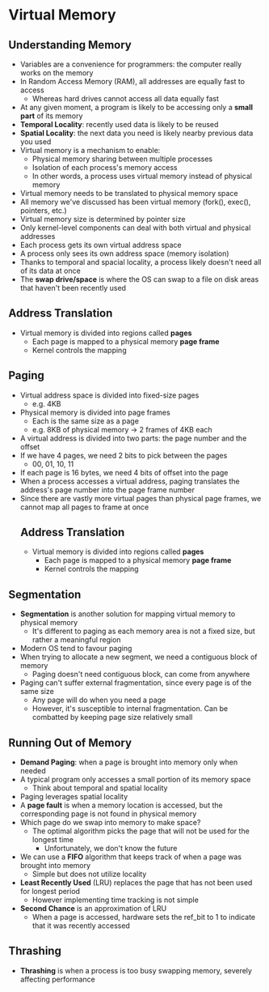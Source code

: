 # Virtual Memory

## Understanding Memory
- Variables are a convenience for programmers: the computer really works on the memory
- In Random Access Memory (RAM), all addresses are equally fast to access
    - Whereas hard drives cannot access all data equally fast
- At any given moment, a program is likely to be accessing only a **small part** of its memory
- **Temporal Locality**: recently used data is likely to be reused
- **Spatial Locality**: the next data you need is likely nearby previous data you used
- Virtual memory is a mechanism to enable:
    - Physical memory sharing between multiple processes
    - Isolation of each process's memory access
    - In other words, a process uses virtual memory instead of physical memory
- Virtual memory needs to be translated to physical memory space
- All memory we've discussed has been virtual memory (fork(), exec(), pointers, etc.)
- Virtual memory size is determined by pointer size
- Only kernel-level components can deal with both virtual and physical addresses
- Each process gets its own virtual address space
- A process only sees its own address space (memory isolation)
- Thanks to temporal and spacial locality, a process likely doesn't need all of its data at
  once
- The **swap drive/space** is where the OS can swap to a file on disk areas that haven't been
  recently used

## Address Translation
- Virtual memory is divided into regions called **pages**
    - Each page is mapped to a physical memory **page frame**
    - Kernel controls the mapping

## Paging
- Virtual address space is divided into fixed-size pages
    - e.g. 4KB
- Physical memory is divided into page frames
    - Each is the same size as a page
    - e.g. 8KB of physical memory -> 2 frames of 4KB each
- A virtual address is divided into two parts: the page number and the offset
- If we have 4 pages, we need 2 bits to pick between the pages
    - 00, 01, 10, 11
- If each page is 16 bytes, we need 4 bits of offset into the page
- When a process accesses a virtual address, paging translates the address's page number into the
  page frame number
- Since there are vastly more virtual pages than physical page frames, we cannot map all pages to
  frame at once
  ## Address Translation
  - Virtual memory is divided into regions called **pages**
    - Each page is mapped to a physical memory **page frame**
    - Kernel controls the mapping

## Segmentation
- **Segmentation** is another solution for mapping virtual memory to physical memory
    - It's different to paging as each memory area is not a fixed size, but rather a meaningful
      region
- Modern OS tend to favour paging
- When trying to allocate a new segment, we need a contiguous block of memory
    - Paging doesn't need contiguous block, can come from anywhere
- Paging can't suffer external fragmentation, since every page is of the same size
    - Any page will do when you need a page
    - However, it's susceptible to internal fragmentation. Can be combatted by keeping page
      size relatively small

## Running Out of Memory
- **Demand Paging**: when a page is brought into memory only when needed
- A typical program only accesses a small portion of its memory space
    - Think about temporal and spatial locality
- Paging leverages spatial locality
- A **page fault** is when a memory location is accessed, but the corresponding page is not
  found in physical memory
- Which page do we swap into memory to make space?
    - The optimal algorithm picks the page that will not be used for the longest time
        - Unfortunately, we don't know the future
- We can use a **FIFO** algorithm that keeps track of when a page was brought into memory
    - Simple but does not utilize locality
- **Least Recently Used** (LRU) replaces the page that has not been used for longest period
    - However implementing time tracking is not simple
- **Second Chance** is an approximation of LRU
    - When a page is accessed, hardware sets the ref_bit to 1 to indicate that it was recently
      accessed

## Thrashing
- **Thrashing** is when a process is too busy swapping memory, severely affecting performance

